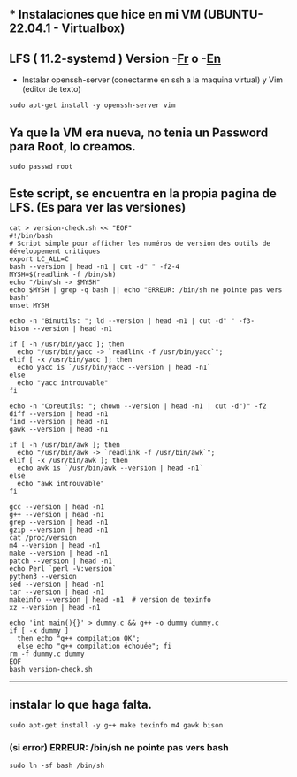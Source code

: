 ## * Instalaciones que hice en mi VM (UBUNTU-22.04.1 - Virtualbox) 
## LFS ( 11.2-systemd ) Version -[Fr][1] o -[En][2]
[1]: https://fr.linuxfromscratch.org/view/lfs-systemd-stable/index.html
[2]: https://linuxfromscratch.org/lfs/view/11.2-systemd/


* Instalar openssh-server (conectarme en ssh a la maquina virtual) y Vim (editor de texto)
```
sudo apt-get install -y openssh-server vim
```

## Ya que la VM era nueva, no tenia un Password para Root, lo creamos. 
```
sudo passwd root
```

## Este script, se encuentra en la propia pagina de LFS. (Es para ver las versiones)
```
cat > version-check.sh << "EOF"
#!/bin/bash
# Script simple pour afficher les numéros de version des outils de développement critiques
export LC_ALL=C
bash --version | head -n1 | cut -d" " -f2-4
MYSH=$(readlink -f /bin/sh)
echo "/bin/sh -> $MYSH"
echo $MYSH | grep -q bash || echo "ERREUR: /bin/sh ne pointe pas vers bash"
unset MYSH

echo -n "Binutils: "; ld --version | head -n1 | cut -d" " -f3-
bison --version | head -n1

if [ -h /usr/bin/yacc ]; then
  echo "/usr/bin/yacc -> `readlink -f /usr/bin/yacc`";
elif [ -x /usr/bin/yacc ]; then
  echo yacc is `/usr/bin/yacc --version | head -n1`
else
  echo "yacc introuvable"
fi

echo -n "Coreutils: "; chown --version | head -n1 | cut -d")" -f2
diff --version | head -n1
find --version | head -n1
gawk --version | head -n1

if [ -h /usr/bin/awk ]; then
  echo "/usr/bin/awk -> `readlink -f /usr/bin/awk`";
elif [ -x /usr/bin/awk ]; then
  echo awk is `/usr/bin/awk --version | head -n1`
else
  echo "awk introuvable"
fi

gcc --version | head -n1
g++ --version | head -n1
grep --version | head -n1
gzip --version | head -n1
cat /proc/version
m4 --version | head -n1
make --version | head -n1
patch --version | head -n1
echo Perl `perl -V:version`
python3 --version
sed --version | head -n1
tar --version | head -n1
makeinfo --version | head -n1  # version de texinfo
xz --version | head -n1

echo 'int main(){}' > dummy.c && g++ -o dummy dummy.c
if [ -x dummy ]
  then echo "g++ compilation OK";
  else echo "g++ compilation échouée"; fi
rm -f dummy.c dummy
EOF
bash version-check.sh
```
---------------------------------------------
## instalar lo que haga falta.
```
sudo apt-get install -y g++ make texinfo m4 gawk bison
```
### (si error) ERREUR: /bin/sh ne pointe pas vers bash
```
sudo ln -sf bash /bin/sh
```
